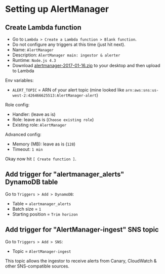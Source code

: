 Setting up AlertManager
=======================


Create Lambda function
----------------------

- Go to `Lambda > Create a Lambda function > Blank function`.
- Do not configure any triggers at this time (just hit next).
- Name: `AlertManager`
- Description: `AlertManager main: ingestor & alerter`
- Runtime: `Node.js 4.3`
- Download
  [alertmanager-2017-01-16.zip](https://s3.amazonaws.com/files.function61.com/alertmanager/alertmanager-2017-01-16.zip)
  to your desktop and then upload to Lambda

Env variables:

- `ALERT_TOPIC` = ARN of your alert topic (mine looked like `arn:aws:sns:us-west-2:426466625513:AlertManager-alert`)

Role config:

- Handler: (leave as is)
- Role: leave as is (`Choose existing role`)
- Existing role: `AlertManager`

Advanced config:

- Memory (MB): leave as is (`128`)
- Timeout: `1 min`

Okay now hit `[ Create function ]`.


Add trigger for "alertmanager_alerts" DynamoDB table
----------------------------------------------------

Go to `Triggers > Add > DynamoDB`:

- Table = `alertmanager_alerts`
- Batch size = `1`
- Starting position = `Trim horizon`


Add trigger for "AlertManager-ingest" SNS topic
-----------------------------------------------

Go to `Triggers > Add > SNS`:

- Topic = `AlertManager-ingest`

This topic allows the ingestor to receive alerts from Canary, CloudWatch & other SNS-compatible sources.
